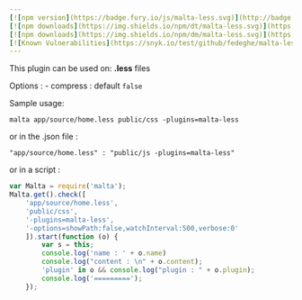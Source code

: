 ```yaml
---
[![npm version](https://badge.fury.io/js/malta-less.svg)](http://badge.fury.io/js/malta-less)
[![npm downloads](https://img.shields.io/npm/dt/malta-less.svg)](https://npmjs.org/package/malta-less)
[![npm downloads](https://img.shields.io/npm/dm/malta-less.svg)](https://npmjs.org/package/malta-less)  
[![Known Vulnerabilities](https://snyk.io/test/github/fedeghe/malta-less/badge.svg)](https://snyk.io/test/github/fedeghe/malta-less)
---  
```


This plugin can be used on: **.less** files

Options : 
    - compress : default `false`

Sample usage:  
```
malta app/source/home.less public/css -plugins=malta-less
```
or in the .json file :
```
"app/source/home.less" : "public/js -plugins=malta-less"
```
or in a script : 
``` js
var Malta = require('malta');
Malta.get().check([
    'app/source/home.less',
    'public/css',
    '-plugins=malta-less',
    '-options=showPath:false,watchInterval:500,verbose:0'
    ]).start(function (o) {
        var s = this;
        console.log('name : ' + o.name)
        console.log("content : \n" + o.content);
        'plugin' in o && console.log("plugin : " + o.plugin);
        console.log('=========');
    });
```